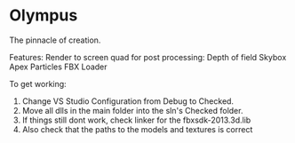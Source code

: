 Olympus
=======

The pinnacle of creation.

Features:
Render to screen quad for post processing:
    Depth of field
Skybox
Apex Particles
FBX Loader

To get working:
1. Change VS Studio Configuration from Debug to Checked.
2. Move all dlls in the main folder into the sln's Checked folder.
3. If things still dont work, check linker for the fbxsdk-2013.3d.lib
4. Also check that the paths to the models and textures is correct
